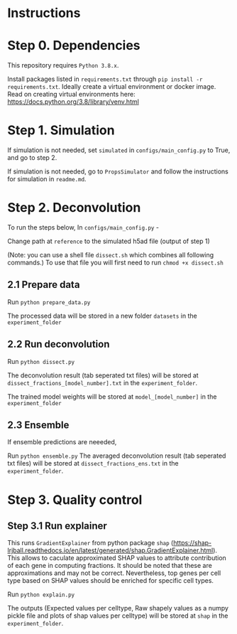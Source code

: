 # Instructions

# Step 0. Dependencies

This repository requires `Python 3.8.x`.

Install packages listed in `requirements.txt` through `pip install -r requirements.txt`. Ideally create a virtual environment or docker image. Read on creating virtual environments here: https://docs.python.org/3.8/library/venv.html

# Step 1. Simulation 
If simulation is not needed, set `simulated` in `configs/main_config.py` to True, and go to step 2.

If simulation is not needed, go to `PropsSimulator` and follow the instructions for simulation in `readme.md`.

# Step 2. Deconvolution

To run the steps below,
In `configs/main_config.py` - 

Change path at `reference` to the simulated h5ad file (output of step 1)

(Note: you can use a shell file `dissect.sh` which combines all following commands.) To use that file you will first need to run `chmod +x dissect.sh`

## 2.1 Prepare data
Run `python prepare_data.py`

The processed data will be stored in a new folder `datasets` in the `experiment_folder`

## 2.2 Run deconvolution
Run `python dissect.py`

The deconvolution result (tab seperated txt files) will be stored at `dissect_fractions_[model_number].txt` in the `experiment_folder`.

The trained model weights will be stored at `model_[model_number]` in the `experiment_folder`

## 2.3 Ensemble
If ensemble predictions are neeeded, 

Run `python ensemble.py`
The averaged deconvolution result (tab seperated txt files) will be stored at `dissect_fractions_ens.txt` in the `experiment_folder`.

# Step 3. Quality control

## Step 3.1 Run explainer

This runs `GradientExplainer` from python package `shap` (https://shap-lrjball.readthedocs.io/en/latest/generated/shap.GradientExplainer.html). This allows to caculate approximated SHAP values to attribute contribution of each gene in computing fractions. It should be noted that these are approximations and may not be correct. Nevertheless, top genes per cell type based on SHAP values should be enriched for specific cell types.

Run `python explain.py`

The outputs (Expected values per celltype, Raw shapely values as a numpy pickle file and plots of shap values per celltype) will be stored at `shap` in the `experiment_folder`.



